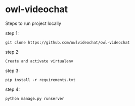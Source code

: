# owl-videochat


Steps to run project locally

step 1:

```
git clone https://github.com/owlvideochat/owl-videochat
```

step 2:
```
Create and activate virtualenv
```
step 3:
```
pip install -r requirements.txt
```
step 4:
```
python manage.py runserver
```
